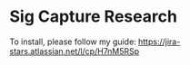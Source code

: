 # Sig Capture Research

To install, please follow my guide: 
https://jira-stars.atlassian.net/l/cp/H7nM5RSp
